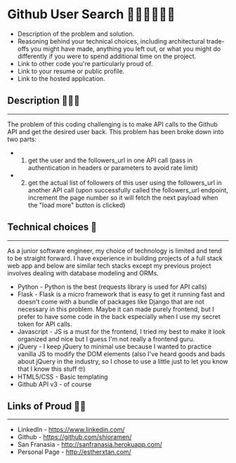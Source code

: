 Github User Search 💃🏻💃🏻💃🏻
==================

* Description of the problem and solution.
* Reasoning behind your technical choices, including architectural trade-offs
    you might have made, anything you left out, or what you might do differently
    if you were to spend additional time on the project.
* Link to other code you're particularly proud of.
* Link to your resume or public profile.
* Link to the hosted application.


## Description 👩🏻‍💻
--------------
The problem of this coding challenging is to make API calls to the Github API and get the desired user back.
This problem has been broke down into two parts:
* 1) get the user and the followers_url in one API call (pass in authentication in headers or parameters to avoid rate limit)
* 2) get the actual list of followers of this user using the followers_url in another API call (upon successfully called the followers_url endpoint, increment the page number so it will fetch the next payload when the "load more" button is clicked)


## Technical choices 🙈
--------------------
As a junior software engineer, my choice of technology is limited and tend to be straight forward. I have experience in building projects of a full stack web app and below are similar tech stacks except my previous project involves dealing with database modeling and ORMs.

* Python - Python is the best (requests library is used for API calls)
* Flask - Flask is a micro framework that is easy to get it running fast and doesn't come with a bundle of packages like Django that are not necessary in this problem. Maybe it can made purely frontend, but I prefer to have some code in the back especially when I use my secret token for API calls.
* Javascript - JS is a must for the frontend, I tried my best to make it look organized and nice but I guess I'm not really a frontend guru.
* jQuery - I keep jQuery to minimal use because I wanted to practice vanilla JS to modify the DOM elements (also I've heard goods and bads about jQuery in the industry, so I chose to use a little just to let you know that I know this stuff 🤓)
* HTML5/CSS - Basic templating
* Github API v3 - of course


## Links of Proud 🥂🦄
-----------------
* LinkedIn - https://www.linkedin.com/
* Github - https://github.com/shioramen/
* San Franasia - http://sanfranasia.herokuapp.com/
* Personal Page - http://estherxtan.com/
